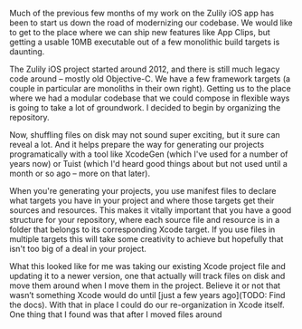 Much of the previous few months of my work on the Zulily iOS app has been to start us down the road of modernizing our codebase. We would like to get to the place where we can ship new features like App Clips, but getting a usable 10MB executable out of a few monolithic build targets is daunting.

The Zulily iOS project started around 2012, and there is still much legacy code around – mostly old Objective-C. We have a few framework targets (a couple in particular are monoliths in their own right). Getting us to the place where we had a modular codebase that we could compose in flexible ways is going to take a lot of groundwork. I decided to begin by organizing the repository.

Now, shuffling files on disk may not sound super exciting, but it sure can reveal a lot. And it helps prepare the way for generating our projects programatically with a tool like XcodeGen (which I've used for a number of years now) or Tuist (which I'd heard good things about but not used until a month or so ago – more on that later). 

When you're generating your projects, you use manifest files to declare what targets you have in your project and where those targets get their sources and resources. This makes it vitally important that you have a good structure for your repository, where each source file and resource is in a folder that belongs to its corresponding Xcode target. If you use files in multiple targets this will take some creativity to achieve but hopefully that isn't too big of a deal in your project.

What this looked like for me was taking our existing Xcode project file and updating it to a newer version, one that actually will track files on disk and move them around when I move them in the project. Believe it or not that wasn’t something Xcode would do until [just a few years ago](TODO: Find the docs). With that in place I could do our re-organization in Xcode itself. One thing that I found was that after I moved files around